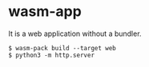 # wasm-app

It is a web application without a bundler.

```
$ wasm-pack build --target web
$ python3 -m http.server
```
